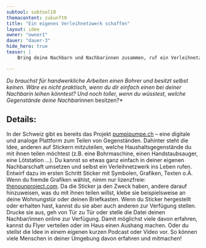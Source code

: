 ```yaml
---
subtool: subtool10
themacontent: zukunft9
title: "Ein eigenes Verleihnetzwerk schaffen"
layout: idee
owner: "owner1"
dauer: "dauer-3"
hide_hero: true
teaser: |
    Bring deine Nachbarn und Nachbarinnen zusammen, ruf ein Verleihnetzwerk ins Leben und teile Gegenstände.

---
```


*Du brauchst für handwerkliche Arbeiten einen Bohrer und besitzt selbst keinen. Wäre es nicht praktisch, wenn du dir einfach einen bei deiner Nachbarin leihen könntest? Und noch toller, wenn du wüsstest, welche Gegenstände deine Nachbar*innen besitzen?*

## Details:
In der Schweiz gibt es bereits das Projekt [pumpipumpe.ch](https://www.pumpipumpe.ch/) – eine digitale und analoge Plattform zum Teilen von Gegenständen. Dahinter steht die Idee, anderen auf Stickern mitzuteilen, welche Haushaltsgegenstände du mit ihnen teilen möchtest (z.B. eine Bohrmaschine, einen Handstaubsauger, eine Lötstation …).
Du kannst so etwas ganz einfach in deiner eigenen Nachbarschaft umsetzen und selbst ein Verleihnetzwerk ins Leben rufen. Entwirf dazu im ersten Schritt Sticker mit Symbolen, Grafiken, Texten o.Ä. Wenn du fremde Grafiken wählst, nimm nur lizenzfreie: [thenounproject.com](https://thenounproject.com). Da die Sticker ja den Zweck haben, andere darauf hinzuweisen, was du mit ihnen teilen willst, klebe sie beispielsweise an deine Wohnungstür oder deinen Briefkasten.
Wenn du Sticker hergestellt oder erhalten hast, kannst du sie aber auch anderen zur Verfügung stellen. Drucke sie aus, geh von Tür zu Tür oder stelle die Datei deinen Nachbar/innen online zur Verfügung. Damit möglichst viele davon erfahren, kannst du Flyer verteilen oder im Haus einen Aushang machen. Oder du stellst die Idee in einem eigenen kurzen Podcast oder Video vor. So können viele Menschen in deiner Umgebung davon erfahren und mitmachen!
